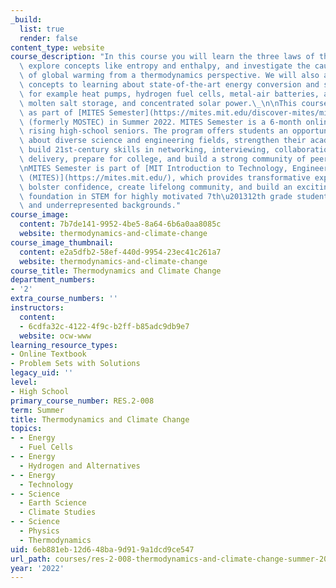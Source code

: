 ```yaml
---
_build:
  list: true
  render: false
content_type: website
course_description: "In this course you will learn the three laws of thermodynamics,\
  \ explore concepts like entropy and enthalpy, and investigate the causes and effects\
  \ of global warming from a thermodynamics perspective. We will also apply these\
  \ concepts to learning about state-of-the-art energy conversion and storage technologies,\
  \ for example heat pumps, hydrogen fuel cells, metal-air batteries, artificial photosynthesis,\
  \ molten salt storage, and concentrated solar power.\_\n\nThis course was offered\
  \ as part of [MITES Semester](https://mites.mit.edu/discover-mites/mites-semester/)\
  \ (formerly MOSTEC) in Summer 2022. MITES Semester is a 6-month online program for\
  \ rising high-school seniors. The program offers students an opportunity to learn\
  \ about diverse science and engineering fields, strengthen their academic STEM foundation,\
  \ build 21st-century skills in networking, interviewing, collaboration and presentation\
  \ delivery, prepare for college, and build a strong community of peers and mentors.\n\
  \nMITES Semester is part of [MIT Introduction to Technology, Engineering, and Science\
  \ (MITES)](https://mites.mit.edu/), which provides transformative experiences that\
  \ bolster confidence, create lifelong community, and build an exciting, challenging\
  \ foundation in STEM for highly motivated 7th\u201312th grade students from diverse\
  \ and underrepresented backgrounds."
course_image:
  content: 7b7de141-9952-4be5-8a64-6b6a0aa8085c
  website: thermodynamics-and-climate-change
course_image_thumbnail:
  content: e2a5dfb2-58ef-440d-9954-23ec41c261a7
  website: thermodynamics-and-climate-change
course_title: Thermodynamics and Climate Change
department_numbers:
- '2'
extra_course_numbers: ''
instructors:
  content:
  - 6cdfa32c-4122-4f9c-b2ff-b85adc9db9e7
  website: ocw-www
learning_resource_types:
- Online Textbook
- Problem Sets with Solutions
legacy_uid: ''
level:
- High School
primary_course_number: RES.2-008
term: Summer
title: Thermodynamics and Climate Change
topics:
- - Energy
  - Fuel Cells
- - Energy
  - Hydrogen and Alternatives
- - Energy
  - Technology
- - Science
  - Earth Science
  - Climate Studies
- - Science
  - Physics
  - Thermodynamics
uid: 6eb881eb-12d6-48ba-9d91-9a1dcd9ce547
url_path: courses/res-2-008-thermodynamics-and-climate-change-summer-2020
year: '2022'
---
```

